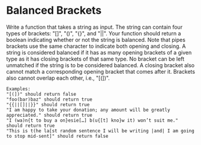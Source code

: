 # Balanced Brackets

Write a function that takes a string as input. The string can contain four types of brackets: "[]", "()", "{}", and "||". Your function should return a boolean indicating whether or not the string is balanced. Note that pipes brackets use the same character to indicate both opening and closing. A string is considered balanced if it has as many opening brackets of a given type as it has closing brackets
of that same type. No bracket can be left unmatched if the string is to be considered balanced. A closing bracket also cannot match a corresponding opening bracket that comes after it. Brackets also cannot overlap each other, i.e., "[(])".

    Examples:
    "[(])" should return false  
    "foo(bar)baz" should return true    
    "{{||[]||}}" should return true     
    "I am happy to take your donation; any amount will be greatly appreciated." should return true  
    "I (wa)n{t to buy a on}esie[…] b(u{[t] kno}w it) won’t suit me." should return true     
    "This is t(he la[st random sentence I will be writing |and| I am going to stop mid-sent]" should return false